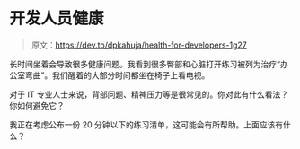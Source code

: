 # 开发人员健康

> 原文：<https://dev.to/dpkahuja/health-for-developers-1g27>

长时间坐着会导致很多健康问题。我看到很多臀部和心脏打开练习被列为治疗“办公室弯曲”。我们醒着的大部分时间都坐在椅子上看电视。

对于 IT 专业人士来说，背部问题、精神压力等是很常见的。你对此有什么看法？你如何避免它？

我正在考虑公布一份 20 分钟以下的练习清单，这可能会有所帮助。上面应该有什么？